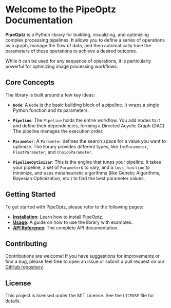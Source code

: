 # Welcome to the PipeOptz Documentation

**PipeOptz** is a Python library for building, visualizing, and optimizing complex processing pipelines. It allows you to define a series of operations as a graph, manage the flow of data, and then automatically tune the parameters of those operations to achieve a desired outcome.

While it can be used for any sequence of operations, it is particularly powerful for optimizing image processing workflows.

## Core Concepts

The library is built around a few key ideas:

- **`Node`**: A `Node` is the basic building block of a pipeline. It wraps a single Python function and its parameters.

- **`Pipeline`**: The `Pipeline` holds the entire workflow. You add nodes to it and define their dependencies, forming a Directed Acyclic Graph (DAG). The pipeline manages the execution order.

- **`Parameter`**: A `Parameter` defines the search space for a value you want to optimize. The library provides different types, like `IntParameter`, `FloatParameter`, and `ChoiceParameter`.

- **`PipelineOptimizer`**: This is the engine that tunes your pipeline. It takes your pipeline, a set of `Parameter`s to vary, and a `loss_function` to minimize, and uses metaheuristic algorithms (like Genetic Algorithms, Bayesian Optimization, etc.) to find the best parameter values.

## Getting Started

To get started with PipeOptz, please refer to the following pages:

- **[Installation](installation.md)**: Learn how to install PipeOptz.
- **[Usage](usage.md)**: A guide on how to use the library with examples.
- **[API Reference](api.md)**: The complete API documentation.

## Contributing

Contributions are welcome! If you have suggestions for improvements or find a bug, please feel free to open an issue or submit a pull request on our [GitHub repository](https://github.com/centralelyon/pipeoptz).

## License

This project is licensed under the MIT License. See the `LICENSE` file for details.
